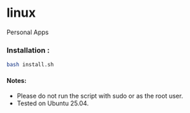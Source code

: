 # linux
Personal Apps

### Installation :
```sh
bash install.sh
```

#### Notes:
 * Please do not run the script with sudo or as the root user.
 * Tested on Ubuntu 25.04.
